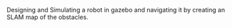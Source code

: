 Designing and Simulating a robot in gazebo and navigating it by creating an SLAM map of the obstacles.
